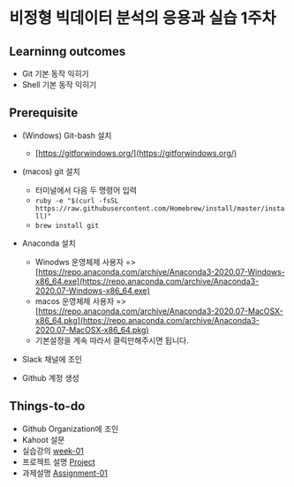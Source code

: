 # 비정형 빅데이터 분석의 응용과 실습 1주차

## Learninng outcomes
- Git 기본 동작 익히기
- Shell 기본 동작 익히기

## Prerequisite
- (Windows) Git-bash 설치
    - [https://gitforwindows.org/](https://gitforwindows.org/)
- (macos) git 설치
    -  터미널에서 다음 두 명령어 입력
    - `ruby -e "$(curl -fsSL https://raw.githubusercontent.com/Homebrew/install/master/install)"`
    - `brew install git`
- Anaconda 설치
    - Winodws 운영체제 사용자 => [https://repo.anaconda.com/archive/Anaconda3-2020.07-Windows-x86_64.exe](https://repo.anaconda.com/archive/Anaconda3-2020.07-Windows-x86_64.exe)
    - macos 운영체제 사용자 => [https://repo.anaconda.com/archive/Anaconda3-2020.07-MacOSX-x86_64.pkg](https://repo.anaconda.com/archive/Anaconda3-2020.07-MacOSX-x86_64.pkg)
    - 기본설정을 계속 따라서 클릭만해주시면 됩니다.

- Slack 채널에 조인
- Github 계정 생성

## Things-to-do
- Github Organization에 조인
- Kahoot 설문
- 실습강의 [week-01](https://github.com/yonsei-GSI7622-01-2020-fall/Main/blob/master/lecture/week-01/week-01.pdf)
- 프로젝트 설명 [Project](https://github.com/yonsei-GSI7622-01-2020-fall/Main/blob/master/project)
- 과제설명 [Assignment-01](https://github.com/yonsei-GSI7622-01-2020-fall/Main/tree/master/assignment/week-01)
